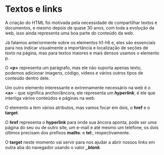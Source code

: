 # Textos e links
A criação do HTML foi motivada pela necessidade de compartilhar textos e documentos, 
e mesmo depois de quase 30 anos, com toda a evolução da web, isso ainda representa 
uma boa parte do conteúdo da web.

Já falamos anteriormente sobre os elementos h1-h6 e, eles são essenciais para nos indicar 
visualmente a importância e localização de seções de texto na página, mas para textos maiores
e mais densos usamos o elemento p.

O **\<p\>** representa um parágrafo, mas ele não suporta apenas texto, podemos adicionar imagens,
 código, vídeos e vários outros tipos de conteúdo dentro dele.

Um outro elemento interessante e extremamente necessário na web é o **\<a\>** - que significa 
anchor/âncora, ele representa um ***hyperlink***, é ele que interliga vários conteúdos e páginas na web.

O elemento a tem vários atributos, mas vamos focar em dois, o **href** e o **target**.

O **href** representa o **hyperlink** para onde sua âncora aponta, pode ser uma página do seu ou de outro site,
um e-mail e até mesmo um telefone, os dois últimos precisam dos prefixos **mailto**: e **tel**:, respectivamente.

O **target** neste momento vai servir para nos ajudar a abrir nossos links em outra aba do navegador usando o valor ***_blank***.
